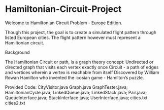 # Hamiltonian-Circuit-Project

Welcome to Hamiltonian Circuit Problem - Europe Edition.

Though this project, the goal is to create a simulated flight pattern through listed European cities.
The flight pattern however must represent a Hamiltonian circuit.

Background

The Hamiltonian Circuit or path, is a graph theory concept:
	Undirected or directed graph that visits each vertex exactly once
	Circuit - a path of edges and vertices wherein a vertex is reachable from itself
	Discovered by William Rowan Hamilton who invented the icosian game - Hamilton’s puzzle.



Provided Code:
	CityVisitor.java
	Graph.java
	GraphTester.java;
	HamiltonianCycle.java;
	LinkedQueue.java;
	LinkedStack.java;
	Pair.java;
	QueueInterface.java;
	StackInterface.java;
	UserInterface.java;
	cities.txt
	cities2.txt

